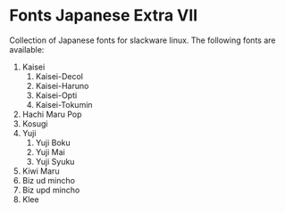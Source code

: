 # Fonts Japanese Extra VII

Collection of Japanese fonts for slackware linux.
The following fonts are available:

1. Kaisei
    1. Kaisei-Decol
    2. Kaisei-Haruno
    3. Kaisei-Opti
    4. Kaisei-Tokumin
2. Hachi Maru Pop
3. Kosugi
4. Yuji
    1. Yuji Boku
    2. Yuji Mai
    3. Yuji Syuku
5. Kiwi Maru
6. Biz ud mincho
7. Biz upd mincho
8. Klee
